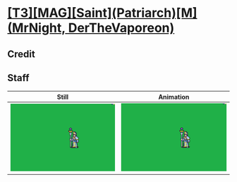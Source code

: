 # [\[T3\]\[MAG\]\[Saint\]\(Patriarch\)\[M\]\(MrNight, DerTheVaporeon\)](../)

## Credit


	
## Staff

| Still | Animation |
| :---: | :-------: |
| ![Staff still](./Staff_000.png) | ![Staff animation](./Staff.gif) |
